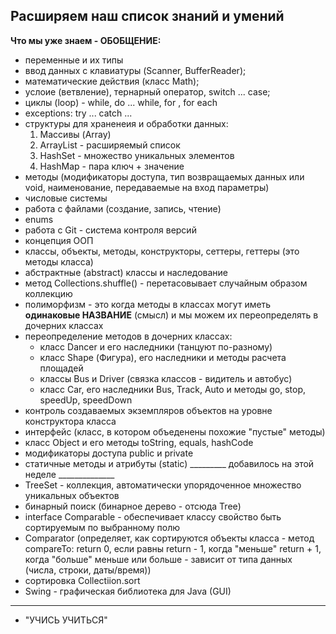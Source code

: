 ## Расширяем наш список знаний и умений
**Что мы уже знаем - ОБОБЩЕНИЕ:**
- переменные и их типы
- ввод данных с клавиатуры (Scanner, BufferReader);
- математические действия (класс Math);
- услоие (ветвление), тернарный оператор, switch ... case;
- циклы (loop) - while, do ... while, for , for each
- exceptions: try ... catch ...
- cтруктуры для храненеия и обработки данных:
   1. Массивы (Array)
   2. ArrayList - расширяемый список
   3. HashSet - множество уникальных элементов
   4. HashMap - пара ключ + значение
- методы (модификаторы доступа, тип возвращаемых данных или void, наименование, передаваемые
  на вход параметры)
- числовые системы
- работа с файлами (создание, запись, чтение)
- enums
- работа с Git - система контроля версий
- концепция ООП
- классы, объекты, методы, конструкторы, сеттеры, геттеры (это методы класса)
- абстрактные (abstract) классы и наследование
- метод Collections.shuffle() - перетасовывает случайным образом коллекцию
- полиморфизм - это когда методы в классах могут иметь **одинаковые НАЗВАНИЕ** (смысл) и
  мы можем их переопределять в дочерних классах
- переопределение методов в дочерних классах:
   - класс Dancer и его наследники (танцуют по-разному)
   - класс Shape (Фигура), его наследники и методы расчета площадей
   - классы Bus и Driver (связка классов - видитель и автобус)
   - класс Car, его наследники Bus, Track, Auto и методы go, stop, speedUp, speedDown
- контроль создаваемых экземпляров объектов на уровне конструктора класса
- интерфейс (класс, в котором объеденены похожие "пустые" методы)
- класс Object и его методы toString, equals, hashCode
- модификаторы доступа public и private
- статичные методы и атрибуты (static)
  _________ добавилось на этой неделе ______________
- TreeSet - коллекция, автоматически упорядоченное множество уникальных объектов
- бинарный поиск (бинарное дерево - отсюда Tree)
- interface Comparable - обеспечивает классу свойство быть сортируемым по выбранному полю
- Comparator (определяет, как сортируются объекты класса - метод compareTo:
  return 0, если равны
  return - 1, когда "меньше"
  return + 1, когда "больше"
  меньше или больше - зависит от типа данных (числа, строки, даты/время))
- сортировка Collectiion.sort
- Swing - графическая библиотека для Java (GUI)
__________________________________________________

- "УЧИСЬ УЧИТЬСЯ"